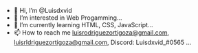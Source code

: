 - 👋 Hi, I’m @Luisdxvid
- 👀 I’m interested in Web Progamming...
- 🌱 I’m currently learning HTML, CSS, JavaScript...
- 📫 How to reach me luisrodriguezortigoza@gmail.com, luisrldriguezortigoza@gmail.com, Discord: Luisdxvid_#0565 ...

<!---
Luisdxvid/Luisdxvid is a ✨ special ✨ repository because its `README.md` (this file) appears on your GitHub profile.
You can click the Preview link to take a look at your changes.
--->
